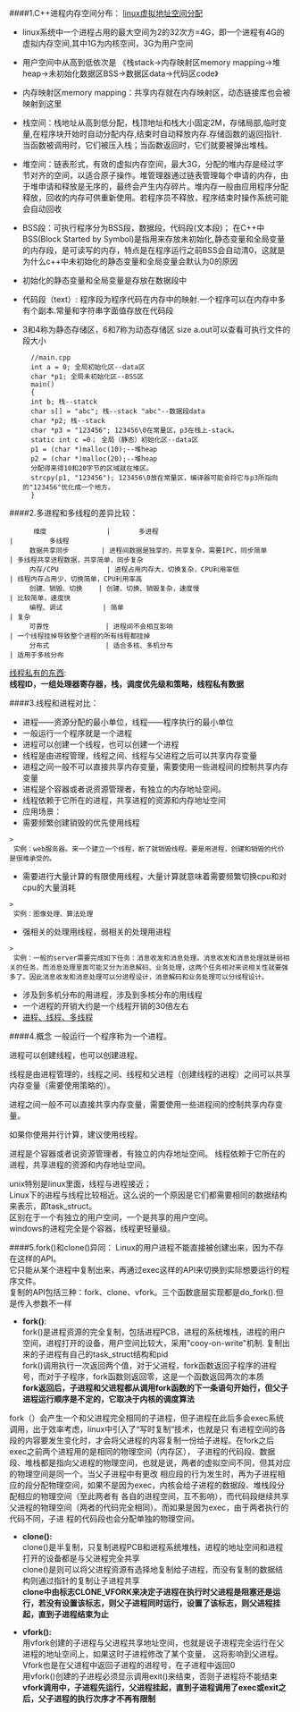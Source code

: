 
####1.C++进程内存空间分布：
[linux虚拟地址空间分配](http://www.cnblogs.com/clover-toeic/p/3754433.html)
  * linux系统中一个进程占用的最大空间为2的32次方=4G，即一个进程有4G的虚拟内存空间,其中1G为内核空间，3G为用户空间
  * 用户空间中从高到低依次是 《栈stack->内存映射区memory mapping->堆heap->未初始化数据区BSS->数据区data->代码区code》
  * 内存映射区memory mapping：共享内存就在内存映射区，动态链接库也会被映射到这里
  * 栈空间：栈地址从高到低分配，栈顶地址和栈大小固定2M，存储局部,临时变量,在程序块开始时自动分配内存,结束时自动释放内存.存储函数的返回指针. 当函数被调用时，它们被压入栈；当函数返回时，它们就要被弹出堆栈。
  * 堆空间：链表形式，有效的虚拟内存空间，最大3G，分配的堆内存是经过字节对齐的空间，以适合原子操作。堆管理器通过链表管理每个申请的内存，由于堆申请和释放是无序的，最终会产生内存碎片。堆内存一般由应用程序分配释放，回收的内存可供重新使用。若程序员不释放，程序结束时操作系统可能会自动回收
  * BSS段：可执行程序分为BSS段，数据段，代码段(文本段)；
  在C++中BSS(Block Started by Symbol)是指用来存放未初始化,静态变量和全局变量的内存段，是可读写的内存，特点是在程序运行之前BSS会自动清0，这就是为什么c++中未初始化的静态变量和全局变量会默认为0的原因
  * 初始化的静态变量和全局变量是存放在数据段中
  * 代码段（text）:  程序段为程序代码在内存中的映射.一个程序可以在内存中多有个副本.常量和字符串字面值存放在代码段

  * 3和4称为静态存储区，6和7称为动态存储区   size a.out可以查看可执行文件的段大小
    
          //main.cpp 
          int a = 0; 全局初始化区--data区 
          char *p1; 全局未初始化区--BSS区
          main() 
          { 
          int b; 栈--statck
          char s[] = "abc"; 栈--stack "abc"--数据段data
          char *p2; 栈--stack 
          char *p3 = "123456"; 123456\0在常量区，p3在栈上-stack。 
          static int c =0； 全局（静态）初始化区--data区
          p1 = (char *)malloc(10);--堆heap 
          p2 = (char *)malloc(20);--堆heap
          分配得来得10和20字节的区域就在堆区。 
          strcpy(p1, "123456"); 123456\0放在常量区，编译器可能会将它与p3所指向的"123456"优化成一个地方。 
          }
          
####2.多进程和多线程的差异比较：

          维度               |       多进程                                        |         多线程                   
         数据共享同步        | 进程间数据是独享的，共享复杂，需要IPC，同步简单     | 多线程共享进程数据，共享简单，同步复杂
         内存/CPU            | 进程占用内存大，切换复杂，CPU利用率低               | 线程内存占用少，切换简单，CPU利用率高
         创建、销毁、切换    | 创建、切换、销毁复杂，速度慢                        | 比较简单，速度快
         编程、调试          | 简单                                                | 复杂
         可靠性              | 进程间不会相互影响                                  | 一个线程挂掉导致整个进程的所有线程都挂掉
         分布式              | 适合多核、多机分布                                  | 适用于多核分布
 
[线程私有的东西](http://blog.chinaunix.net/uid-8917757-id-2450452.html):       
__线程ID，一组处理器寄存器，栈，调度优先级和策略，线程私有数据__     

####3.线程和进程对比：
  * 进程——资源分配的最小单位，线程——程序执行的最小单位
   * 一般运行一个程序就是一个进程
   * 进程可以创建一个线程，也可以创建一个进程
   * 线程是由进程管理，线程之间、线程与父进程之后可以共享内存变量
   *  进程之间一般不可以直接共享内存变量，需要使用一些进程间的控制共享内存变量
   * 进程是个容器或者说资源管理者，有独立的内存地址空间。
   * 线程依赖于它所在的进程，共享进程的资源和内存地址空间
  * 应用场景：
   * 需要频繁创建销毁的优先使用线程
   
    > 
     实例：web服务器。来一个建立一个线程，断了就销毁线程。要是用进程，创建和销毁的代价是很难承受的。

   * 需要进行大量计算的有限使用线程，大量计算就意味着需要频繁切换cpu和对cpu的大量消耗
    
    >
     实例：图像处理、算法处理

   * 强相关的处理用线程，弱相关的处理用进程
    
    >
     实例：一般的server需要完成如下任务：消息收发和消息处理。消息收发和消息处理就是弱相关的任务，而消息处理里面可能又分为消息解码、业务处理，这两个任务相对来说相关性就要强多了。因此消息收发和消息处理可以分进程设计，消息解码和业务处理可以分线程设计。   

   * 涉及到多机分布的用进程，涉及到多核分布的用线程
   * 一个进程的开销大约是一个线程开销的30倍左右  
  * [进程、线程、多线程](http://www.cnblogs.com/obama/archive/2013/04/12/3016509.html)
 
####4.概念
一般运行一个程序称为一个进程。

进程可以创建线程，也可以创建进程。

线程是由进程管理的，线程之间、线程和父进程（创建线程的进程）之间可以共享内存变量（需要使用策略的）。

进程之间一般不可以直接共享内存变量，需要使用一些进程间的控制共享内存变量。

如果你使用并行计算，建议使用线程。

进程是个容器或者说资源管理者，有独立的内存地址空间。
线程依赖于它所在的进程，共享进程的资源和内存地址空间。

unix特别是linux里面，线程与进程接近；    
Linux下的进程与线程比较相近。这么说的一个原因是它们都需要相同的数据结构来表示，即task_struct。     
区别在于一个有独立的用户空间，一个是共享的用户空间。    
windows的进程完全是个容器，线程更轻量级。    

####5.fork()和clone()异同：
Linux的用户进程不能直接被创建出来，因为不存在这样的API。    
它只能从某个进程中复制出来，再通过exec这样的API来切换到实际想要运行的程序文件。    
复制的API包括三种：fork、clone、vfork。三个函数底层实现都是do_fork().但是传入参数不一样
* __fork()__:    
 fork()是进程资源的完全复制，包括进程PCB，进程的系统堆栈，进程的用户空间，进程打开的设备，用户空间比较大，采用"cooy-on-write"机制.
 复制出来的子进程有自己的task_struct结构和pid   
 fork()调用执行一次返回两个值，对于父进程，fork函数返回子程序的进程号，而对于子程序，fork函数则返回零，这是一个函数返回两次的本质   
 __fork返回后，子进程和父进程都从调用fork函数的下一条语句开始行，但父子进程运行顺序是不定的，它取决于内核的调度算法__

 >
  fork（）会产生一个和父进程完全相同的子进程，但子进程在此后多会exec系统调用，出于效率考虑，linux中引入了“写时复制“技术，也就是只
 有进程空间的各段的内容要发生变化时，才会将父进程的内容复制一份给子进程。在fork之后exec之前两个进程用的是相同的物理空间（内存区），
 子进程的代码段、数据段、堆栈都是指向父进程的物理空间，也就是说，两者的虚拟空间不同，但其对应的物理空间是同一个。当父子进程中有更改
 相应段的行为发生时，再为子进程相应的段分配物理空间，如果不是因为exec，内核会给子进程的数据段、堆栈段分配相应的物理空间（至此两者有
 各自的进程空间，互不影响），而代码段继续共享父进程的物理空间（两者的代码完全相同）。而如果是因为exec，由于两者执行的代码不同，子进
 程的代码段也会分配单独的物理空间。

* __clone():__    
 clone()是半复制，只复制进程PCB和进程系统堆栈，进程的地址空间和进程打开的设备都是与父进程完全共享     
 clone()是则可以将父进程资源有选择地复制给子进程，而没有复制的数据结构则通过指针的复制让子进程共享     
 __clone中由标志CLONE_VFORK来决定子进程在执行时父进程是阻塞还是运行，若没有设置该标志，则父子进程同时运行，设置了该标志，则父进程挂起，直到子进程结束为止__

* __vfork():__    
 用vfork创建的子进程与父进程共享地址空间，也就是说子进程完全运行在父进程的地址空间上，如果这时子进程修改了某个变量，
 这将影响到父进程。    
 Vfork也是在父进程中返回子进程的进程号，在子进程中返回0   
 用vfork()创建的子进程必须显示调用exit()来结束，否则子进程将不能结束    
__vfork调用中，子进程先运行，父进程挂起，直到子进程调用了exec或exit之后，父子进程的执行次序才不再有限制__


